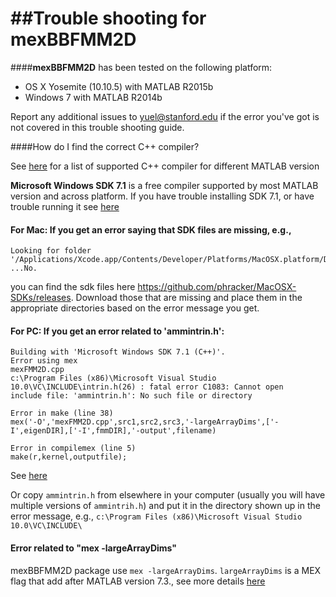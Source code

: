 ##Trouble shooting for  mexBBFMM2D
==========
####__mexBBFMM2D__ has been tested on the following platform:

- OS X Yosemite (10.10.5) with MATLAB R2015b
- Windows 7 with MATLAB R2014b

Report any additional issues to yuel@stanford.edu if the error you've got is not covered in this trouble shooting guide.

####How do I find the correct C++ compiler?

See [here](http://www.mathworks.com/support/sysreq/previous_releases.html) for a list of supported C++ compiler for different MATLAB version

__Microsoft Windows SDK 7.1__ is a free compiler supported by most MATLAB version and across platform. If you have trouble installing SDK 7.1, or have trouble running it see [here](http://www.mathworks.com/matlabcentral/answers/95039-why-does-the-sdk-7-1-installation-fail-with-an-installation-failed-message-on-my-windows-system)

#### __For Mac:__ If you get an error saying that SDK files are missing, e.g.,  

```
Looking for folder '/Applications/Xcode.app/Contents/Developer/Platforms/MacOSX.platform/Developer/SDKs/MacOSX10.9.sdk' ...No. 
```

you can find the sdk files here https://github.com/phracker/MacOSX-SDKs/releases. Download those that are missing and place them in the appropriate directories based on the error message you get. 

#### __For PC:__ If you get an error related to 'ammintrin.h':
```
Building with 'Microsoft Windows SDK 7.1 (C++)'.
Error using mex
mexFMM2D.cpp
c:\Program Files (x86)\Microsoft Visual Studio 10.0\VC\INCLUDE\intrin.h(26) : fatal error C1083: Cannot open
include file: 'ammintrin.h': No such file or directory
 
Error in make (line 38)
mex('-O','mexFMM2D.cpp',src1,src2,src3,'-largeArrayDims',['-I',eigenDIR],['-I',fmmDIR],'-output',filename)
 
Error in compilemex (line 5)
make(r,kernel,outputfile);
```
See [here](http://www.mathworks.com/matlabcentral/answers/90383-fix-problem-when-mex-cpp-file)

Or copy `ammintrin.h` from elsewhere in your computer (usually you will have multiple versions of `ammintrih.h`) and put it in the directory shown up in the error message, e.g., `c:\Program Files (x86)\Microsoft Visual Studio 10.0\VC\INCLUDE\`


#### Error related to "mex -largeArrayDims"

mexBBFMM2D package use `mex -largeArrayDims`. `largeArrayDims` is a MEX flag that add after MATLAB version 7.3., see more details [here](http://www.mathworks.com/matlabcentral/answers/99144-how-do-i-update-mex-files-to-use-the-large-array-handling-api-largearraydims)




